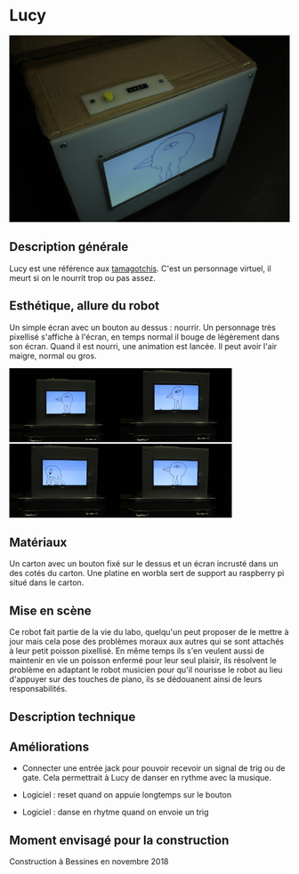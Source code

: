 # Lucy

![](../../ressources/lucy.JPG)

## Description générale

Lucy est une référence aux [tamagotchis](https://fr.wikipedia.org/wiki/Tamagotchi). C'est un personnage virtuel, il meurt si on le nourrit trop ou pas assez.

## Esthétique, allure du robot

Un simple écran avec un bouton au dessus : nourrir. Un personnage très pixellisé s'affiche à l'écran, en temps normal il bouge de légèrement dans son écran. Quand il est nourri, une animation est lancée. Il peut avoir l'air maigre, normal ou gros.

![](../../ressources/lucy1.JPG)![](../../ressources/lucy2.JPG)![](../../ressources/lucy3.JPG)![](../../ressources/lucy4.JPG)

## Matériaux

Un carton avec un bouton fixé sur le dessus et un écran incrusté dans un des cotés du carton. Une platine en worbla sert de support au raspberry pi situé dans le carton.

## Mise en scène

Ce robot fait partie de la vie du labo, quelqu'un peut proposer de le mettre à jour mais cela pose des problèmes moraux aux autres qui se sont attachés à leur petit poisson pixellisé. En même temps ils s'en veulent aussi de maintenir en vie un poisson enfermé pour leur seul plaisir, ils résolvent le problème en adaptant le robot musicien pour qu'il nourisse le robot au lieu d'appuyer sur des touches de piano, ils se dédouanent ainsi de leurs responsabilités.

## Description technique


## Améliorations

- Connecter une entrée jack pour pouvoir recevoir un signal de trig ou de gate. Cela permettrait à Lucy de danser en rythme avec la musique.

- Logiciel : reset quand on appuie longtemps sur le bouton

- Logiciel : danse  en rhytme quand on envoie un trig

## Moment envisagé pour la construction
Construction à Bessines en novembre 2018

